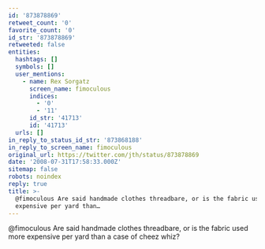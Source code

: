 ```yaml
---
id: '873878869'
retweet_count: '0'
favorite_count: '0'
id_str: '873878869'
retweeted: false
entities:
  hashtags: []
  symbols: []
  user_mentions:
    - name: Rex Sorgatz
      screen_name: fimoculous
      indices:
        - '0'
        - '11'
      id_str: '41713'
      id: '41713'
  urls: []
in_reply_to_status_id_str: '873868188'
in_reply_to_screen_name: fimoculous
original_url: https://twitter.com/jth/status/873878869
date: '2008-07-31T17:58:33.000Z'
sitemap: false
robots: noindex
reply: true
title: >-
  @fimoculous Are said handmade clothes threadbare, or is the fabric used more
  expensive per yard than…
---
```


@fimoculous Are said handmade clothes threadbare, or is the fabric used more expensive per yard than a case of cheez whiz?
